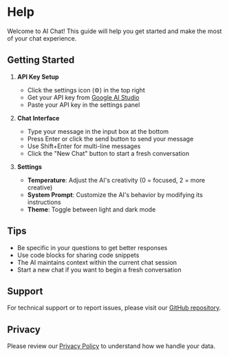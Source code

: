 # Help

Welcome to AI Chat! This guide will help you get started and make the most of your chat experience.

## Getting Started

1. **API Key Setup**
   - Click the settings icon (⚙️) in the top right
   - Get your API key from [Google AI Studio](https://aistudio.google.com/apikey)
   - Paste your API key in the settings panel

2. **Chat Interface**
   - Type your message in the input box at the bottom
   - Press Enter or click the send button to send your message
   - Use Shift+Enter for multi-line messages
   - Click the "New Chat" button to start a fresh conversation

3. **Settings**
   - **Temperature**: Adjust the AI's creativity (0 = focused, 2 = more creative)
   - **System Prompt**: Customize the AI's behavior by modifying its instructions
   - **Theme**: Toggle between light and dark mode

## Tips

- Be specific in your questions to get better responses
- Use code blocks for sharing code snippets
- The AI maintains context within the current chat session
- Start a new chat if you want to begin a fresh conversation

## Support

For technical support or to report issues, please visit our [GitHub repository](https://github.com/yourusername/ai-chat).

## Privacy

Please review our [Privacy Policy](/docs/privacy.md) to understand how we handle your data.
